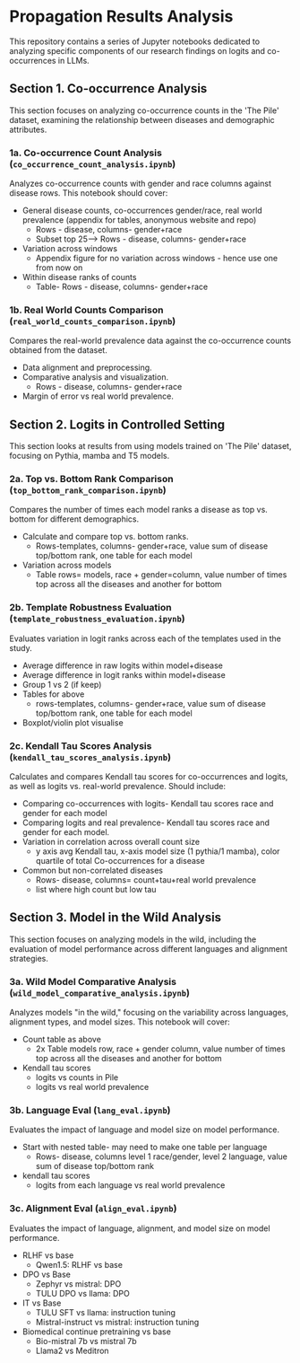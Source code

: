 # Propagation Results Analysis

This repository contains a series of Jupyter notebooks dedicated to analyzing specific components of our research findings on logits and co-occurrences in LLMs. 

## Section 1. Co-occurrence Analysis

This section focuses on analyzing co-occurrence counts in the 'The Pile' dataset, examining the relationship between diseases and demographic attributes.

### 1a. Co-occurrence Count Analysis (`co_occurrence_count_analysis.ipynb`)
Analyzes co-occurrence counts with gender and race columns against disease rows. This notebook should cover:
- General disease counts, co-occurrences gender/race, real world prevalence (appendix for tables, anonymous website and repo)
  - Rows - disease, columns- gender+race
  - Subset top 25--> Rows - disease, columns- gender+race
- Variation across windows
  - Appendix figure for no variation across windows - hence use one from now on
- Within disease ranks of counts 
  - Table- Rows - disease, columns- gender+race

### 1b. Real World Counts Comparison (`real_world_counts_comparison.ipynb`)
Compares the real-world prevalence data against the co-occurrence counts obtained from the dataset. 
- Data alignment and preprocessing.
- Comparative analysis and visualization.
  - Rows - disease, columns- gender+race
- Margin of error vs real world prevalence.


## Section 2. Logits in Controlled Setting

This section looks at results from using models trained on 'The Pile' dataset, focusing on Pythia, mamba and T5 models.

### 2a. Top vs. Bottom Rank Comparison (`top_bottom_rank_comparison.ipynb`)
Compares the number of times each model ranks a disease as top vs. bottom for different demographics. 
- Calculate and compare top vs. bottom ranks.
  - Rows-templates, columns- gender+race, value sum of disease top/bottom rank, one table for each model
- Variation across models
  - Table rows= models, race + gender=column, value number of times top across all the diseases and another for bottom

### 2b. Template Robustness Evaluation (`template_robustness_evaluation.ipynb`)
Evaluates variation in logit ranks across each of the templates used in the study.
- Average difference in raw logits within model+disease
- Average difference in logit ranks within model+disease
- Group 1 vs 2 (if keep)
- Tables for above
  - rows-templates, columns- gender+race, value sum of disease top/bottom rank, one table for each model
- Boxplot/violin plot visualise

### 2c. Kendall Tau Scores Analysis (`kendall_tau_scores_analysis.ipynb`)
Calculates and compares Kendall tau scores for co-occurrences and logits, as well as logits vs. real-world prevalence. Should include:
- Comparing co-occurrences with logits- Kendall tau scores race and gender for each model
- Comparing logits and real prevalence- Kendall tau scores race and gender for each model.
- Variation in correlation across overall count size
  - y axis avg Kendall tau, x-axis model size (1 pythia/1 mamba), color quartile of total Co-occurrences for a disease
- Common but non-correlated diseases
  - Rows- disease, columns= count+tau+real world prevalence
  - list where high count but low tau


## Section 3. Model in the Wild Analysis

This section focuses on analyzing models in the wild, including the evaluation of model performance across different languages and alignment strategies.

### 3a. Wild Model Comparative Analysis (`wild_model_comparative_analysis.ipynb`)
Analyzes models "in the wild," focusing on the variability across languages, alignment types, and model sizes. This notebook will cover:
- Count table as above
  - 2x Table models row, race + gender column, value number of times top across all the diseases and another for bottom
- Kendall tau scores 
  - logits vs counts in Pile 
  - logits vs real world prevalence

### 3b. Language Eval (`lang_eval.ipynb`)
Evaluates the impact of language and model size on model performance. 
- Start with nested table- may need to make one table per language
  - Rows- disease, columns level 1 race/gender, level 2 language, value sum of disease top/bottom rank
- kendall tau scores
  - logits from each language vs real world prevalence

### 3c. Alignment Eval (`align_eval.ipynb`)
Evaluates the impact of language, alignment, and model size on model performance. 
- RLHF vs base
  - Qwen1.5: RLHF vs base
- DPO vs Base
  - Zephyr vs mistral: DPO
  - TULU DPO vs llama: DPO
- IT vs Base
  - TULU SFT vs llama: instruction tuning
  - Mistral-instruct vs mistral: instruction tuning
- Biomedical continue pretraining vs base
  - Bio-mistral 7b vs mistral 7b
  - Llama2 vs Meditron
